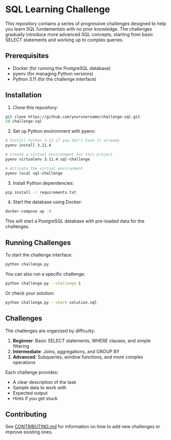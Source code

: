 # SQL Learning Challenge

This repository contains a series of progressive challenges designed to help you learn SQL fundamentals with no prior knowledge. The challenges gradually introduce more advanced SQL concepts, starting from basic SELECT statements and working up to complex queries.

## Prerequisites

- Docker (for running the PostgreSQL database)
- pyenv (for managing Python versions)
- Python 3.11 (for the challenge interface)

## Installation

1. Clone this repository:
```bash
git clone https://github.com/yourusername/challenge-sql.git
cd challenge-sql
```

2. Set up Python environment with pyenv:
```bash
# Install Python 3.11 if you don't have it already
pyenv install 3.11.4

# Create a virtual environment for this project
pyenv virtualenv 3.11.4 sql-challenge

# Activate the virtual environment
pyenv local sql-challenge
```

3. Install Python dependencies:
```bash
pip install -r requirements.txt
```

4. Start the database using Docker:
```bash
docker-compose up -d
```

This will start a PostgreSQL database with pre-loaded data for the challenges.

## Running Challenges

To start the challenge interface:

```bash
python challenge.py
```

You can also run a specific challenge:

```bash
python challenge.py --challenge 1
```

Or check your solution:

```bash
python challenge.py --check solution.sql
```

## Challenges

The challenges are organized by difficulty:

1. **Beginner**: Basic SELECT statements, WHERE clauses, and simple filtering
2. **Intermediate**: Joins, aggregations, and GROUP BY
3. **Advanced**: Subqueries, window functions, and more complex operations

Each challenge provides:
- A clear description of the task
- Sample data to work with
- Expected output
- Hints if you get stuck

## Contributing

See [CONTRIBUTING.md](CONTRIBUTING.md) for information on how to add new challenges or improve existing ones.


